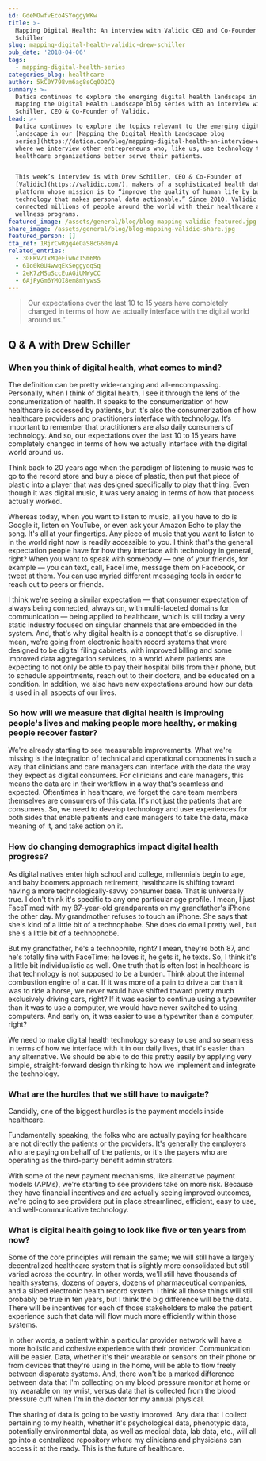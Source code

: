 ```yaml
---
id: GdeMOwfvEco4SYoggyWKw
title: >-
  Mapping Digital Health: An interview with Validic CEO and Co-Founder Drew
  Schiller
slug: mapping-digital-health-validic-drew-schiller
pub_date: '2018-04-06'
tags:
  - mapping-digital-health-series
categories_blog: healthcare
author: 5kC0Y798vm6ag8sCq0O2CQ
summary: >-
  Datica continues to explore the emerging digital health landscape in our
  Mapping the Digital Health Landscape blog series with an interview with Drew
  Schiller, CEO & Co-Founder of Validic.
lead: >-
  Datica continues to explore the topics relevant to the emerging digital health
  landscape in our [Mapping the Digital Health Landscape blog
  series](https://datica.com/blog/mapping-digital-health-an-interview-with-c-sats-co-founder-derek-streat/)
  where we interview other entrepreneurs who, like us, use technology to help
  healthcare organizations better serve their patients. 


  This week’s interview is with Drew Schiller, CEO & Co-Founder of
  [Validic](https://validic.com/), makers of a sophisticated health data
  platform whose mission is to “improve the quality of human life by building
  technology that makes personal data actionable.” Since 2010, Validic has
  connected millions of people around the world with their healthcare and
  wellness programs. 
featured_image: /assets/general/blog/blog-mapping-validic-featured.jpg
share_image: /assets/general/blog/blog-mapping-validic-share.jpg
featured_person: []
cta_ref: 1RjrCwRgq4eOaS8cG60my4
related_entries:
  - 3GERVZIxMQeEiw6cISm6Mo
  - 6Io0k0U4wwqEkSeggyqqSq
  - 2eK7zMSuSccEuAGiUMWyCC
  - 6AjFyGm6YMOI8em8mYywsS
---
```


> Our expectations over the last 10 to 15 years have completely changed in terms of how we actually interface with the digital world around us.”


## Q & A with Drew Schiller

### When you think of digital health, what comes to mind? 

The definition can be pretty wide-ranging and all-encompassing. Personally, when I think of digital health, I see it through the lens of the consumerization of health. It speaks to the consumerization of how healthcare is accessed by patients, but it's also the consumerization of how healthcare providers and practitioners interface with technology. It’s important to remember that practitioners are also daily consumers of technology. And so, our expectations over the last 10 to 15 years have completely changed in terms of how we actually interface with the digital world around us. 

Think back to 20 years ago when the paradigm of listening to music was to go to the record store and buy a piece of plastic, then put that piece of plastic into a player that was designed specifically to play that thing. Even though it was digital music, it was very analog in terms of how that process actually worked. 

Whereas today, when you want to listen to music, all you have to do is Google it, listen on YouTube, or even ask your Amazon Echo to play the song. It's all at your fingertips. Any piece of music that you want to listen to in the world right now is readily accessible to you. I think that's the general expectation people have for how they interface with technology in general, right? When you want to speak with somebody — one of your friends, for example — you can text,  call, FaceTime, message them on Facebook, or tweet at them. You can use myriad different messaging tools in order to reach out to peers or friends. 

I think we're seeing a similar expectation — that consumer expectation of always being connected, always on, with multi-faceted domains for communication — being applied to healthcare, which is still today a very static industry focused on singular channels that are embedded in the system. And, that's why digital health is a concept that's so disruptive. I mean, we’re going from electronic health record systems that were designed to be digital filing cabinets, with improved billing and some improved data aggregation services, to a world where patients are expecting to not only be able to pay their hospital bills from their phone, but to schedule appointments, reach out to their doctors, and be educated on a condition. In addition, we also have new expectations around how our data is used in all aspects of our lives. 

### So how will we measure that digital health is improving people's lives and making people more healthy, or making people recover faster?

We're already starting to see measurable improvements. What we're missing is the integration of technical and operational components in such a way that clinicians and care managers can interface with the data the way they expect as digital consumers. For clinicians and care managers, this means the data are in their workflow in a way that's seamless and expected. Oftentimes in healthcare, we forget the care team members themselves are consumers of this data. It's not just the patients that are consumers. So, we need to develop technology and user experiences for both sides that enable patients and care managers to take the data, make meaning of it, and take action on it. 

### How do changing demographics impact digital health progress?

As digital natives enter high school and college, millennials begin to age, and baby boomers approach retirement, healthcare is shifting toward having a more technologically-savvy consumer base. That is universally true. I don't think it's specific to any one particular age profile. I mean, I just FaceTimed with my 87-year-old grandparents on my grandfather's iPhone the other day. My grandmother refuses to touch an iPhone. She says that she's kind of a little bit of a technophobe. She does do email pretty well, but she's a little bit of a technophobe. 

But my grandfather, he's a technophile, right? I mean, they're both 87, and he's totally fine with  FaceTime; he loves it, he gets it, he texts. So, I think it's a little bit individualistic as well. One truth that is often lost in healthcare is that technology is not supposed to be a burden. Think about the internal combustion engine of a car. If it was more of a pain to drive a car than it was to ride a horse, we never would have shifted toward pretty much exclusively driving cars, right? If it was easier to continue using a typewriter than it was to use a computer, we would have never switched to using computers. And early on, it was easier to use a typewriter than a computer, right? 
 
We need to make digital health technology so easy to use and so seamless in terms of how we interface with it in our daily lives, that it's easier than any alternative. We should be able to do this pretty easily by applying very simple, straight-forward design thinking to how we implement and integrate the technology. 

### What are the hurdles that we still have to navigate?

Candidly, one of the biggest hurdles is the payment models inside healthcare.

Fundamentally speaking, the folks who are actually paying for healthcare are not directly the patients or the providers. It's generally the employers who are paying on behalf of the patients, or it's the payers who are operating as the third-party benefit administrators.

With some of the new payment mechanisms, like alternative payment models (APMs), we're starting to see providers take on more risk. Because they have financial incentives and are actually seeing improved outcomes, we're going to see providers put in place streamlined, efficient, easy to use, and well-communicative technology.

### What is digital health going to look like five or ten years from now? 

Some of the core principles will remain the same; we will still have a largely decentralized healthcare system that is slightly more consolidated but still varied across the country. In other words, we'll still have thousands of health systems, dozens of payers, dozens of pharmaceutical companies, and a siloed electronic health record system. I think all those things will still probably be true in ten years, but I think the big difference will be the data. There will be incentives for each of those stakeholders to make the patient experience such that data will flow much more efficiently within those systems.  

In other words, a patient within a particular provider network will have a more holistic and cohesive experience with their provider. Communication will be easier. Data, whether it's their wearable or sensors on their phone or from devices that they're using in the home, will be able to flow freely between disparate systems. And, there won't be a marked difference between data that I'm collecting on my blood pressure monitor at home or my wearable on my wrist, versus data that is collected from the blood pressure cuff when I'm in the doctor for my annual physical.  

The sharing of data is going to be vastly improved. Any data that I collect pertaining to my health, whether it's psychological data, phenotypic data, potentially environmental data, as well as medical data, lab data, etc., will all go into a centralized repository where my clinicians and physicians can access it at the ready. This is the future of healthcare. 


  